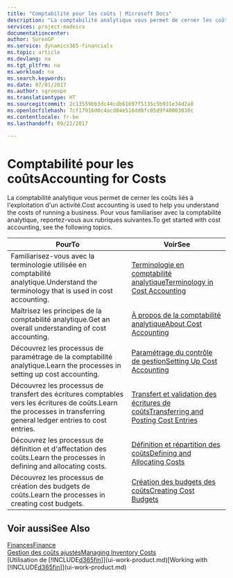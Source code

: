 ```yaml
---
title: "Comptabilité pour les coûts | Microsoft Docs"
description: "La comptabilité analytique vous permet de cerner les coûts liés à l'exploitation d'un activié. Pour vous familiariser avec la comptabilité analytique, reportez-vous aux rubriques suivantes."
services: project-madeira
documentationcenter: 
author: SorenGP
ms.service: dynamics365-financials
ms.topic: article
ms.devlang: na
ms.tgt_pltfrm: na
ms.workload: na
ms.search.keywords: 
ms.date: 07/01/2017
ms.author: sgroespe
ms.translationtype: HT
ms.sourcegitcommit: 2c13559bb3dc44cdb61697f5135c5b931e34d2a8
ms.openlocfilehash: 7cf17916d0c4acd84e516dd0fc05d9f40003038c
ms.contentlocale: fr-be
ms.lasthandoff: 09/22/2017

---
```

# <a name="accounting-for-costs"></a><span data-ttu-id="0cab9-104">Comptabilité pour les coûts</span><span class="sxs-lookup"><span data-stu-id="0cab9-104">Accounting for Costs</span></span>
<span data-ttu-id="0cab9-105">La comptabilité analytique vous permet de cerner les coûts liés à l'exploitation d'un activité.</span><span class="sxs-lookup"><span data-stu-id="0cab9-105">Cost accounting is used to help you understand the costs of running a business.</span></span> <span data-ttu-id="0cab9-106">Pour vous familiariser avec la comptabilité analytique, reportez-vous aux rubriques suivantes.</span><span class="sxs-lookup"><span data-stu-id="0cab9-106">To get started with cost accounting, see the following topics.</span></span>  

|<span data-ttu-id="0cab9-107">Pour</span><span class="sxs-lookup"><span data-stu-id="0cab9-107">To</span></span>|<span data-ttu-id="0cab9-108">Voir</span><span class="sxs-lookup"><span data-stu-id="0cab9-108">See</span></span>|  
|--------|---------|  
|<span data-ttu-id="0cab9-109">Familiarisez-vous avec la terminologie utilisée en comptabilité analytique.</span><span class="sxs-lookup"><span data-stu-id="0cab9-109">Understand the terminology that is used in cost accounting.</span></span>|[<span data-ttu-id="0cab9-110">Terminologie en comptabilité analytique</span><span class="sxs-lookup"><span data-stu-id="0cab9-110">Terminology in Cost Accounting</span></span>](finance-terminology-in-cost-accounting.md)|  
|<span data-ttu-id="0cab9-111">Maîtrisez les principes de la comptabilité analytique.</span><span class="sxs-lookup"><span data-stu-id="0cab9-111">Get an overall understanding of cost accounting.</span></span>|[<span data-ttu-id="0cab9-112">À propos de la comptabilité analytique</span><span class="sxs-lookup"><span data-stu-id="0cab9-112">About Cost Accounting</span></span>](finance-about-cost-accounting.md)|  
|<span data-ttu-id="0cab9-113">Découvrez les processus de paramétrage de la comptabilité analytique.</span><span class="sxs-lookup"><span data-stu-id="0cab9-113">Learn the processes in setting up cost accounting.</span></span>|[<span data-ttu-id="0cab9-114">Paramétrage du contrôle de gestion</span><span class="sxs-lookup"><span data-stu-id="0cab9-114">Setting Up Cost Accounting</span></span>](finance-set-up-cost-accounting.md)|  
|<span data-ttu-id="0cab9-115">Découvrez les processus de transfert des écritures comptables vers les écritures de coûts.</span><span class="sxs-lookup"><span data-stu-id="0cab9-115">Learn the processes in transferring general ledger entries to cost entries.</span></span>|[<span data-ttu-id="0cab9-116">Transfert et validation des écritures de coûts</span><span class="sxs-lookup"><span data-stu-id="0cab9-116">Transferring and Posting Cost Entries</span></span>](finance-transfer-and-post-cost-entries.md)|  
|<span data-ttu-id="0cab9-117">Découvrez les processus de définition et d'affectation des coûts.</span><span class="sxs-lookup"><span data-stu-id="0cab9-117">Learn the processes in defining and allocating costs.</span></span>|[<span data-ttu-id="0cab9-118">Définition et répartition des coûts</span><span class="sxs-lookup"><span data-stu-id="0cab9-118">Defining and Allocating Costs</span></span>](finance-define-and-allocate-costs.md)|  
|<span data-ttu-id="0cab9-119">Découvrez les processus de création des budgets de coûts.</span><span class="sxs-lookup"><span data-stu-id="0cab9-119">Learn the processes in creating cost budgets.</span></span>|[<span data-ttu-id="0cab9-120">Création des budgets des coûts</span><span class="sxs-lookup"><span data-stu-id="0cab9-120">Creating Cost Budgets</span></span>](finance-create-cost-budgets.md)|  

## <a name="see-also"></a><span data-ttu-id="0cab9-121">Voir aussi</span><span class="sxs-lookup"><span data-stu-id="0cab9-121">See Also</span></span>  
[<span data-ttu-id="0cab9-122">Finances</span><span class="sxs-lookup"><span data-stu-id="0cab9-122">Finance</span></span>](finance.md)  
[<span data-ttu-id="0cab9-123">Gestion des coûts ajustés</span><span class="sxs-lookup"><span data-stu-id="0cab9-123">Managing Inventory Costs</span></span>](finance-manage-inventory-costs.md)  
<span data-ttu-id="0cab9-124">[Utilisation de [!INCLUDE[d365fin](includes/d365fin_md.md)]](ui-work-product.md)</span><span class="sxs-lookup"><span data-stu-id="0cab9-124">[Working with [!INCLUDE[d365fin](includes/d365fin_md.md)]](ui-work-product.md)</span></span>

